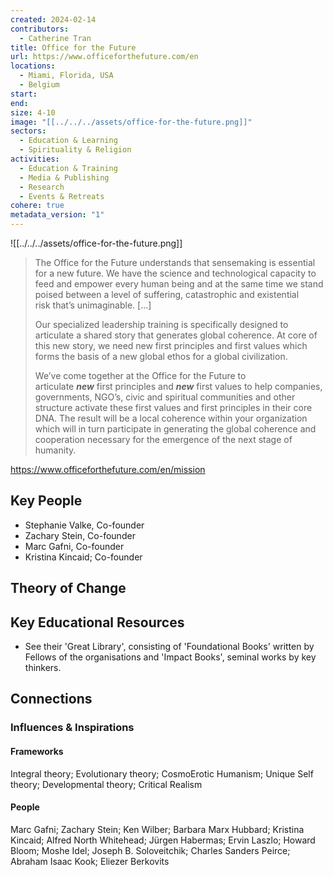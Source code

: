 ```yaml
---
created: 2024-02-14
contributors:
  - Catherine Tran
title: Office for the Future
url: https://www.officeforthefuture.com/en
locations:
  - Miami, Florida, USA
  - Belgium
start: 
end: 
size: 4-10
image: "[[../../../assets/office-for-the-future.png]]"
sectors:
  - Education & Learning
  - Spirituality & Religion
activities:
  - Education & Training
  - Media & Publishing
  - Research
  - Events & Retreats
cohere: true
metadata_version: "1"
---
```

![[../../../assets/office-for-the-future.png]]
>The Office for the Future understands that sensemaking is essential for a new future. We have the science and technological capacity to feed and empower every human being and at the same time we stand poised between a level of suffering, catastrophic and existential risk that’s unimaginable. [...]
>
>Our specialized leadership training is specifically designed to articulate a shared story that generates global coherence. At core of this new story, we need new first principles and first values which forms the basis of a new global ethos for a global civilization.
>
>We’ve come together at the Office for the Future to articulate **_new_** first principles and **_new_** first values to help companies, governments, NGO’s, civic and spiritual communities and other structure activate these first values and first principles in their core DNA. The result will be a local coherence within your organization which will in turn participate in generating the global coherence and cooperation necessary for the emergence of the next stage of humanity.

https://www.officeforthefuture.com/en/mission

## Key People

- Stephanie Valke, Co-founder
- Zachary Stein, Co-founder
- Marc Gafni, Co-founder
- Kristina Kincaid; Co-founder

## Theory of Change

## Key Educational Resources

- See their 'Great Library', consisting of 'Foundational Books' written by Fellows of the organisations and 'Impact Books', seminal works by key thinkers.

## Connections

### Influences & Inspirations

#### Frameworks

Integral theory; Evolutionary theory; CosmoErotic Humanism; Unique Self theory; Developmental theory; Critical Realism
#### People

Marc Gafni; Zachary Stein; Ken Wilber; Barbara Marx Hubbard; Kristina Kincaid; Alfred North Whitehead; Jürgen Habermas; Ervin Laszlo; Howard Bloom; Moshe Idel; Joseph B. Soloveitchik; Charles Sanders Peirce; Abraham Isaac Kook; Eliezer Berkovits











